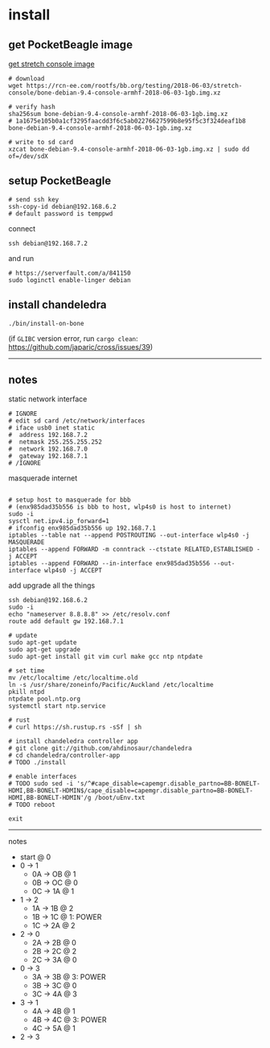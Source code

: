 # install

## get PocketBeagle image

[get stretch console image](https://elinux.org/Beagleboard:BeagleBoneBlack_Debian#Stretch_Snapshot_console)

```shell
# download
wget https://rcn-ee.com/rootfs/bb.org/testing/2018-06-03/stretch-console/bone-debian-9.4-console-armhf-2018-06-03-1gb.img.xz

# verify hash
sha256sum bone-debian-9.4-console-armhf-2018-06-03-1gb.img.xz
# 1a1675e105b0a1cf3295faacdd3f6c5ab02276627599b8e95f5c3f324deaf1b8  bone-debian-9.4-console-armhf-2018-06-03-1gb.img.xz

# write to sd card
xzcat bone-debian-9.4-console-armhf-2018-06-03-1gb.img.xz | sudo dd of=/dev/sdX
```

## setup PocketBeagle

```shell
# send ssh key
ssh-copy-id debian@192.168.6.2
# default password is temppwd
```

connect

```shell
ssh debian@192.168.7.2
```

and run

```shell
# https://serverfault.com/a/841150
sudo loginctl enable-linger debian
```

## install chandeledra

```shell
./bin/install-on-bone
```

(if `GLIBC` version error, run `cargo clean`: https://github.com/japaric/cross/issues/39)

---

## notes

static network interface

```
# IGNORE
# edit sd card /etc/network/interfaces
# iface usb0 inet static
#  address 192.168.7.2
#  netmask 255.255.255.252
#  network 192.168.7.0
#  gateway 192.168.7.1
# /IGNORE

```

masquerade internet

```

# setup host to masquerade for bbb
# (enx985dad35b556 is bbb to host, wlp4s0 is host to internet)
sudo -i
sysctl net.ipv4.ip_forward=1
# ifconfig enx985dad35b556 up 192.168.7.1
iptables --table nat --append POSTROUTING --out-interface wlp4s0 -j MASQUERADE
iptables --append FORWARD -m conntrack --ctstate RELATED,ESTABLISHED -j ACCEPT
iptables --append FORWARD --in-interface enx985dad35b556 --out-interface wlp4s0 -j ACCEPT
```

add upgrade all the things

```
ssh debian@192.168.6.2
sudo -i
echo "nameserver 8.8.8.8" >> /etc/resolv.conf
route add default gw 192.168.7.1

# update
sudo apt-get update
sudo apt-get upgrade
sudo apt-get install git vim curl make gcc ntp ntpdate

# set time
mv /etc/localtime /etc/localtime.old
ln -s /usr/share/zoneinfo/Pacific/Auckland /etc/localtime
pkill ntpd
ntpdate pool.ntp.org
systemctl start ntp.service

# rust
# curl https://sh.rustup.rs -sSf | sh

# install chandeledra controller app
# git clone git://github.com/ahdinosaur/chandeledra
# cd chandeledra/controller-app
# TODO ./install

# enable interfaces
# TODO sudo sed -i 's/^#cape_disable=capemgr.disable_partno=BB-BONELT-HDMI,BB-BONELT-HDMIN$/cape_disable=capemgr.disable_partno=BB-BONELT-HDMI,BB-BONELT-HDMIN'/g /boot/uEnv.txt
# TODO reboot

exit
```

---

notes

- start @ 0
- 0 -> 1
  - 0A -> OB @ 1
  - 0B -> OC @ 0
  - 0C -> 1A @ 1
- 1 -> 2
  - 1A -> 1B @ 2
  - 1B -> 1C @ 1: POWER
  - 1C -> 2A @ 2
- 2 -> 0
  - 2A -> 2B @ 0
  - 2B -> 2C @ 2
  - 2C -> 3A @ 0
- 0 -> 3
  - 3A -> 3B @ 3: POWER
  - 3B -> 3C @ 0
  - 3C -> 4A @ 3
- 3 -> 1
  - 4A -> 4B @ 1
  - 4B -> 4C @ 3: POWER
  - 4C -> 5A @ 1
- 2 -> 3

